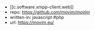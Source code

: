 
- [[c.software.xmpp-client.web]]
- repo: https://github.com/movim/movim
- written-in: javascript #php
- url: https://movim.eu/